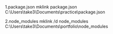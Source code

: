 1.package.json
mklink package.json C:\Users\take3\Documents\practice\package.json

2.node_modules
mklink /d node_modules C:\Users\take3\Documents\portfolio\node_modules